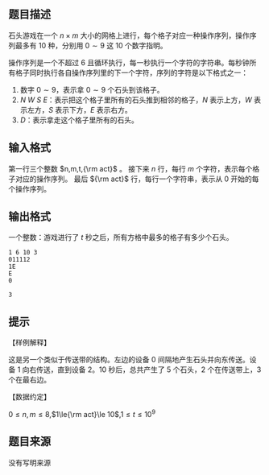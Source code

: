 

## 题目描述
石头游戏在一个 $n\times m$ 大小的网格上进行，每个格子对应一种操作序列，操作序列最多有 $10$ 种，分别用 $0\sim 9$ 这 $10$ 个数字指明。

操作序列是一个不超过 $6$ 且循环执行，每一秒执行一个字符的字符串。每秒钟所有格子同时执行各自操作序列里的下一个字符，序列的字符是以下格式之一：

1. 数字 $0\sim 9$，表示拿 $0\sim 9$ 个石头到该格子。
2. $N~W~S~E$：表示把这个格子里所有的石头推到相邻的格子，$N$ 表示上方，$W$ 表示左方，$S$ 表示下方，$E$ 表示右方。
3. $D$：表示拿走这个格子里所有的石头。
## 输入格式
第一行三个整数 $n,m,t,{\rm act}$ 。
接下来 $n$ 行，每行 $m$ 个字符，表示每个格子对应的操作序列。
最后 ${\rm act}$ 行，每行一个字符串，表示从 $0$ 开始的每个操作序列。
## 输出格式
一个整数：游戏进行了 $t$ 秒之后，所有方格中最多的格子有多少个石头。

```input1
1 6 10 3
011112
1E
E
0
```

```output1
3
```



## 提示
【样例解释】

这是另一个类似于传送带的结构。左边的设备 $0$ 间隔地产生石头并向东传送。设备 $1$ 向右传送，直到设备 $2$。$10$ 秒后，总共产生了 $5$ 个石头，$2$ 个在传送带上，$3$ 个在最右边。

【数据约定】

$0\le n,m\le 8$,$1\le{\rm act}\le 10$,$1\le t\le 10^9$
## 题目来源
没有写明来源


